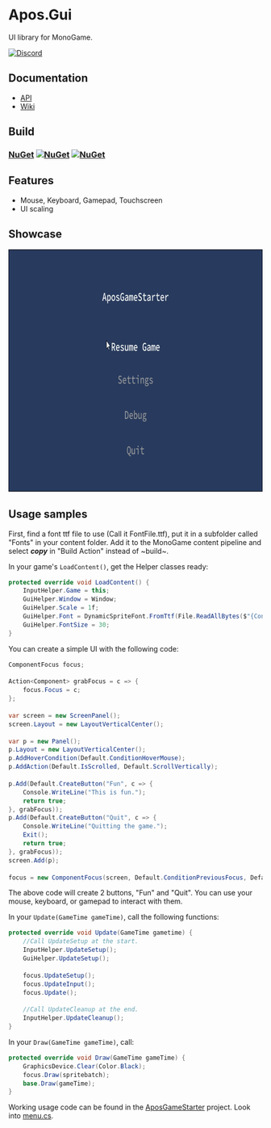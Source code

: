 # Apos.Gui
UI library for MonoGame.

[![Discord](https://img.shields.io/discord/355231098122272778.svg)](https://discord.gg/N9t26Uv)

## Documentation

* [API](https://apostolique.github.io/Apos.Gui/)
* [Wiki](https://github.com/Apostolique/Apos.Gui/wiki)


## Build

### [NuGet](https://www.nuget.org/packages/Apos.Gui/) [![NuGet](https://img.shields.io/nuget/v/Apos.Gui.svg)](https://www.nuget.org/packages/Apos.Gui/) [![NuGet](https://img.shields.io/nuget/dt/Apos.Gui.svg)](https://www.nuget.org/packages/Apos.Gui/)

## Features

* Mouse, Keyboard, Gamepad, Touchscreen
* UI scaling

## Showcase

<img src="Images/Showcase.gif" alt="Apos GUI Loop" width="800" height="480" />

## Usage samples

First, find a font ttf file to use (Call it FontFile.ttf), put it in a subfolder called "Fonts" in your content folder. Add it to the MonoGame content pipeline and select ***copy*** in "Build Action" instead of ~build~.

In your game's `LoadContent()`, get the Helper classes ready:

```csharp
protected override void LoadContent() {
    InputHelper.Game = this;
    GuiHelper.Window = Window;
    GuiHelper.Scale = 1f;
    GuiHelper.Font = DynamicSpriteFont.FromTtf(File.ReadAllBytes($"{Content.RootDirectory}/Fonts/FontFile.ttf"), 30);
    GuiHelper.FontSize = 30;
}
```

You can create a simple UI with the following code:

```csharp
ComponentFocus focus;

Action<Component> grabFocus = c => {
    focus.Focus = c;
};

var screen = new ScreenPanel();
screen.Layout = new LayoutVerticalCenter();

var p = new Panel();
p.Layout = new LayoutVerticalCenter();
p.AddHoverCondition(Default.ConditionHoverMouse);
p.AddAction(Default.IsScrolled, Default.ScrollVertically);

p.Add(Default.CreateButton("Fun", c => {
    Console.WriteLine("This is fun.");
    return true;
}, grabFocus));
p.Add(Default.CreateButton("Quit", c => {
    Console.WriteLine("Quitting the game.");
    Exit();
    return true;
}, grabFocus));
screen.Add(p);

focus = new ComponentFocus(screen, Default.ConditionPreviousFocus, Default.ConditionNextFocus);
```

The above code will create 2 buttons, "Fun" and "Quit". You can use your mouse, keyboard, or gamepad to interact with them.

In your `Update(GameTime gameTime)`, call the following functions:

```csharp
protected override void Update(GameTime gametime) {
    //Call UpdateSetup at the start.
    InputHelper.UpdateSetup();
    GuiHelper.UpdateSetup();

    focus.UpdateSetup();
    focus.UpdateInput();
    focus.Update();

    //Call UpdateCleanup at the end.
    InputHelper.UpdateCleanup();
}
```

In your `Draw(GameTime gameTime)`, call:

```csharp
protected override void Draw(GameTime gameTime) {
    GraphicsDevice.Clear(Color.Black);
    focus.Draw(spritebatch);
    base.Draw(gameTime);
}
```

Working usage code can be found in the [AposGameStarter](https://github.com/Apostolique/AposGameStarter) project. Look into [menu.cs](https://github.com/Apostolique/AposGameStarter/blob/master/Menu.cs).
